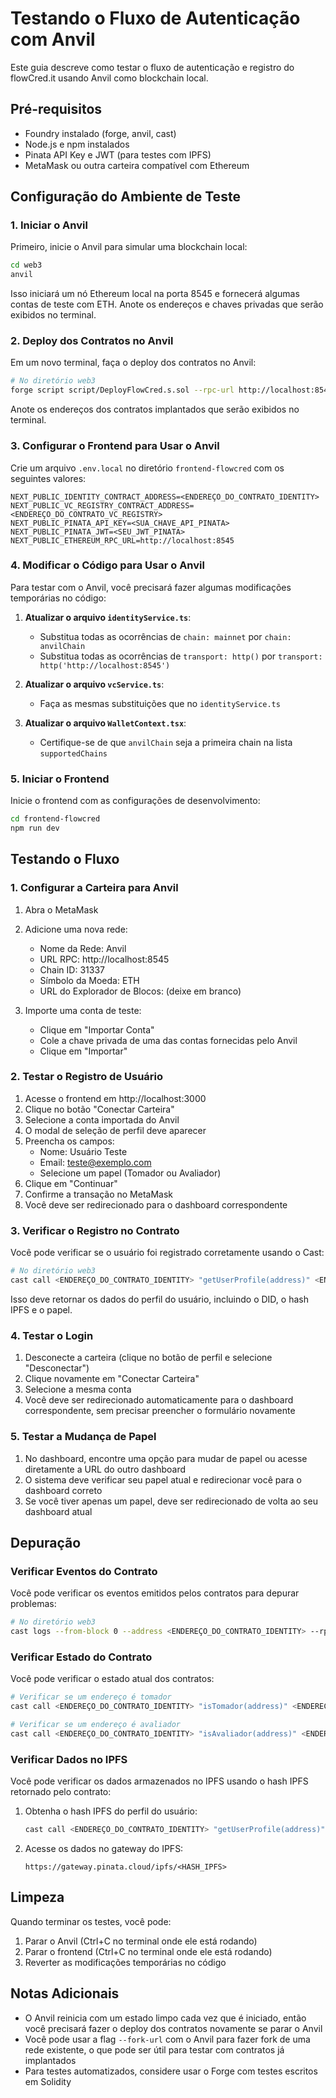# Testando o Fluxo de Autenticação com Anvil

Este guia descreve como testar o fluxo de autenticação e registro do flowCred.it usando Anvil como blockchain local.

## Pré-requisitos

- Foundry instalado (forge, anvil, cast)
- Node.js e npm instalados
- Pinata API Key e JWT (para testes com IPFS)
- MetaMask ou outra carteira compatível com Ethereum

## Configuração do Ambiente de Teste

### 1. Iniciar o Anvil

Primeiro, inicie o Anvil para simular uma blockchain local:

```bash
cd web3
anvil
```

Isso iniciará um nó Ethereum local na porta 8545 e fornecerá algumas contas de teste com ETH. Anote os endereços e chaves privadas que serão exibidos no terminal.

### 2. Deploy dos Contratos no Anvil

Em um novo terminal, faça o deploy dos contratos no Anvil:

```bash
# No diretório web3
forge script script/DeployFlowCred.s.sol --rpc-url http://localhost:8545 --private-key <CHAVE_PRIVADA_DA_PRIMEIRA_CONTA> --broadcast
```

Anote os endereços dos contratos implantados que serão exibidos no terminal.

### 3. Configurar o Frontend para Usar o Anvil

Crie um arquivo `.env.local` no diretório `frontend-flowcred` com os seguintes valores:

```
NEXT_PUBLIC_IDENTITY_CONTRACT_ADDRESS=<ENDEREÇO_DO_CONTRATO_IDENTITY>
NEXT_PUBLIC_VC_REGISTRY_CONTRACT_ADDRESS=<ENDEREÇO_DO_CONTRATO_VC_REGISTRY>
NEXT_PUBLIC_PINATA_API_KEY=<SUA_CHAVE_API_PINATA>
NEXT_PUBLIC_PINATA_JWT=<SEU_JWT_PINATA>
NEXT_PUBLIC_ETHEREUM_RPC_URL=http://localhost:8545
```

### 4. Modificar o Código para Usar o Anvil

Para testar com o Anvil, você precisará fazer algumas modificações temporárias no código:

1. **Atualizar o arquivo `identityService.ts`**:
   - Substitua todas as ocorrências de `chain: mainnet` por `chain: anvilChain`
   - Substitua todas as ocorrências de `transport: http()` por `transport: http('http://localhost:8545')`

2. **Atualizar o arquivo `vcService.ts`**:
   - Faça as mesmas substituições que no `identityService.ts`

3. **Atualizar o arquivo `WalletContext.tsx`**:
   - Certifique-se de que `anvilChain` seja a primeira chain na lista `supportedChains`

### 5. Iniciar o Frontend

Inicie o frontend com as configurações de desenvolvimento:

```bash
cd frontend-flowcred
npm run dev
```

## Testando o Fluxo

### 1. Configurar a Carteira para Anvil

1. Abra o MetaMask
2. Adicione uma nova rede:
   - Nome da Rede: Anvil
   - URL RPC: http://localhost:8545
   - Chain ID: 31337
   - Símbolo da Moeda: ETH
   - URL do Explorador de Blocos: (deixe em branco)

3. Importe uma conta de teste:
   - Clique em "Importar Conta"
   - Cole a chave privada de uma das contas fornecidas pelo Anvil
   - Clique em "Importar"

### 2. Testar o Registro de Usuário

1. Acesse o frontend em http://localhost:3000
2. Clique no botão "Conectar Carteira"
3. Selecione a conta importada do Anvil
4. O modal de seleção de perfil deve aparecer
5. Preencha os campos:
   - Nome: Usuário Teste
   - Email: teste@exemplo.com
   - Selecione um papel (Tomador ou Avaliador)
6. Clique em "Continuar"
7. Confirme a transação no MetaMask
8. Você deve ser redirecionado para o dashboard correspondente

### 3. Verificar o Registro no Contrato

Você pode verificar se o usuário foi registrado corretamente usando o Cast:

```bash
# No diretório web3
cast call <ENDEREÇO_DO_CONTRATO_IDENTITY> "getUserProfile(address)" <ENDEREÇO_DA_CONTA_TESTADA> --rpc-url http://localhost:8545
```

Isso deve retornar os dados do perfil do usuário, incluindo o DID, o hash IPFS e o papel.

### 4. Testar o Login

1. Desconecte a carteira (clique no botão de perfil e selecione "Desconectar")
2. Clique novamente em "Conectar Carteira"
3. Selecione a mesma conta
4. Você deve ser redirecionado automaticamente para o dashboard correspondente, sem precisar preencher o formulário novamente

### 5. Testar a Mudança de Papel

1. No dashboard, encontre uma opção para mudar de papel ou acesse diretamente a URL do outro dashboard
2. O sistema deve verificar seu papel atual e redirecionar você para o dashboard correto
3. Se você tiver apenas um papel, deve ser redirecionado de volta ao seu dashboard atual

## Depuração

### Verificar Eventos do Contrato

Você pode verificar os eventos emitidos pelos contratos para depurar problemas:

```bash
# No diretório web3
cast logs --from-block 0 --address <ENDEREÇO_DO_CONTRATO_IDENTITY> --rpc-url http://localhost:8545
```

### Verificar Estado do Contrato

Você pode verificar o estado atual dos contratos:

```bash
# Verificar se um endereço é tomador
cast call <ENDEREÇO_DO_CONTRATO_IDENTITY> "isTomador(address)" <ENDEREÇO_DA_CONTA> --rpc-url http://localhost:8545

# Verificar se um endereço é avaliador
cast call <ENDEREÇO_DO_CONTRATO_IDENTITY> "isAvaliador(address)" <ENDEREÇO_DA_CONTA> --rpc-url http://localhost:8545
```

### Verificar Dados no IPFS

Você pode verificar os dados armazenados no IPFS usando o hash IPFS retornado pelo contrato:

1. Obtenha o hash IPFS do perfil do usuário:
   ```bash
   cast call <ENDEREÇO_DO_CONTRATO_IDENTITY> "getUserProfile(address)" <ENDEREÇO_DA_CONTA> --rpc-url http://localhost:8545
   ```

2. Acesse os dados no gateway do IPFS:
   ```
   https://gateway.pinata.cloud/ipfs/<HASH_IPFS>
   ```

## Limpeza

Quando terminar os testes, você pode:

1. Parar o Anvil (Ctrl+C no terminal onde ele está rodando)
2. Parar o frontend (Ctrl+C no terminal onde ele está rodando)
3. Reverter as modificações temporárias no código

## Notas Adicionais

- O Anvil reinicia com um estado limpo cada vez que é iniciado, então você precisará fazer o deploy dos contratos novamente se parar o Anvil
- Você pode usar a flag `--fork-url` com o Anvil para fazer fork de uma rede existente, o que pode ser útil para testar com contratos já implantados
- Para testes automatizados, considere usar o Forge com testes escritos em Solidity
